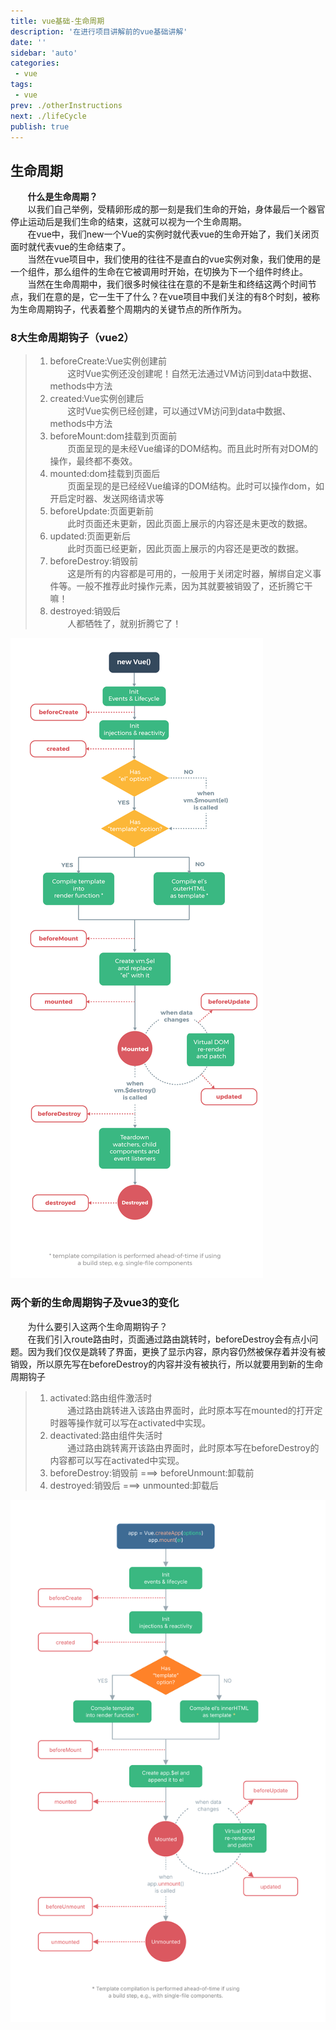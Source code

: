```yaml
---
title: vue基础-生命周期
description: '在进行项目讲解前的vue基础讲解'
date: ''
sidebar: 'auto'
categories: 
 - vue
tags: 
 - vue
prev: ./otherInstructions
next: ./lifeCycle
publish: true
---
```


## 生命周期
&nbsp;&nbsp;&nbsp;&nbsp;&nbsp;&nbsp;&nbsp;**什么是生命周期？**  
&nbsp;&nbsp;&nbsp;&nbsp;&nbsp;&nbsp;&nbsp;以我们自己举例，受精卵形成的那一刻是我们生命的开始，身体最后一个器官停止运动后是我们生命的结束，这就可以视为一个生命周期。  
&nbsp;&nbsp;&nbsp;&nbsp;&nbsp;&nbsp;&nbsp;在vue中，我们new一个Vue的实例时就代表vue的生命开始了，我们关闭页面时就代表vue的生命结束了。  
&nbsp;&nbsp;&nbsp;&nbsp;&nbsp;&nbsp;&nbsp;当然在vue项目中，我们使用的往往不是直白的vue实例对象，我们使用的是一个组件，那么组件的生命在它被调用时开始，在切换为下一个组件时终止。  
&nbsp;&nbsp;&nbsp;&nbsp;&nbsp;&nbsp;&nbsp;当然在生命周期中，我们很多时候往往在意的不是新生和终结这两个时间节点，我们在意的是，它一生干了什么？在vue项目中我们关注的有8个时刻，被称为生命周期钩子，代表着整个周期内的关键节点的所作所为。  

### 8大生命周期钩子（vue2）
> 1. beforeCreate:Vue实例创建前  
&nbsp;&nbsp;&nbsp;&nbsp;&nbsp;&nbsp;&nbsp;这时Vue实例还没创建呢！自然无法通过VM访问到data中数据、methods中方法  
> 2. created:Vue实例创建后  
&nbsp;&nbsp;&nbsp;&nbsp;&nbsp;&nbsp;&nbsp;这时Vue实例已经创建，可以通过VM访问到data中数据、methods中方法  
> 3. beforeMount:dom挂载到页面前  
&nbsp;&nbsp;&nbsp;&nbsp;&nbsp;&nbsp;&nbsp;页面呈现的是未经Vue编译的DOM结构。而且此时所有对DOM的操作，最终都不奏效。  
> 4. mounted:dom挂载到页面后  
&nbsp;&nbsp;&nbsp;&nbsp;&nbsp;&nbsp;&nbsp;页面呈现的是已经经Vue编译的DOM结构。此时可以操作dom，如开启定时器、发送网络请求等  
> 5. beforeUpdate:页面更新前  
&nbsp;&nbsp;&nbsp;&nbsp;&nbsp;&nbsp;&nbsp;此时页面还未更新，因此页面上展示的内容还是未更改的数据。  
> 6. updated:页面更新后  
&nbsp;&nbsp;&nbsp;&nbsp;&nbsp;&nbsp;&nbsp;此时页面已经更新，因此页面上展示的内容还是更改的数据。  
> 7. beforeDestroy:销毁前  
&nbsp;&nbsp;&nbsp;&nbsp;&nbsp;&nbsp;&nbsp;这是所有的内容都是可用的，一般用于关闭定时器，解绑自定义事件等。一般不推荐此时操作元素，因为其就要被销毁了，还折腾它干嘛！  
> 8. destroyed:销毁后  
&nbsp;&nbsp;&nbsp;&nbsp;&nbsp;&nbsp;&nbsp;人都牺牲了，就别折腾它了！  

![生命周期演示图](../imgs/basis/lifeCycle2.png)

### 两个新的生命周期钩子及vue3的变化
&nbsp;&nbsp;&nbsp;&nbsp;&nbsp;&nbsp;&nbsp;为什么要引入这两个生命周期钩子？  
&nbsp;&nbsp;&nbsp;&nbsp;&nbsp;&nbsp;&nbsp;在我们引入route路由时，页面通过路由跳转时，beforeDestroy会有点小问题。因为我们仅仅是跳转了界面，更换了显示内容，原内容仍然被保存着并没有被销毁，所以原先写在beforeDestroy的内容并没有被执行，所以就要用到新的生命周期钩子
> 1. activated:路由组件激活时  
&nbsp;&nbsp;&nbsp;&nbsp;&nbsp;&nbsp;&nbsp;通过路由跳转进入该路由界面时，此时原本写在mounted的打开定时器等操作就可以写在activated中实现。  
> 2. deactivated:路由组件失活时  
&nbsp;&nbsp;&nbsp;&nbsp;&nbsp;&nbsp;&nbsp;通过路由跳转离开该路由界面时，此时原本写在beforeDestroy的内容都可以写在activated中实现。  
> 3. beforeDestroy:销毁前  ===> beforeUnmount:卸载前   
> 4. destroyed:销毁后  ===> unmounted:卸载后

![生命周期演示图vue3](../imgs/basis/lifecycle3.svg)
